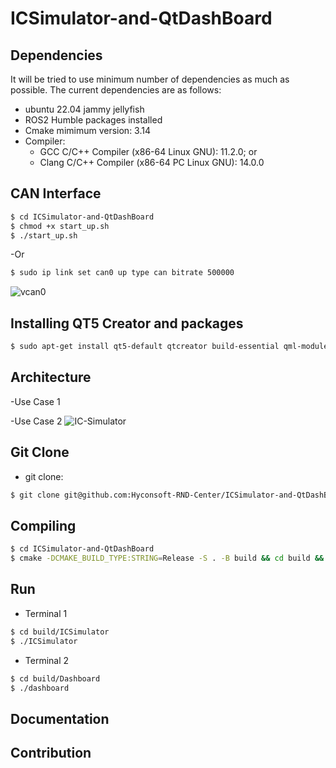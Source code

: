 # ICSimulator-and-QtDashBoard

## Dependencies
It will be tried to use minimum number of dependencies as much as possible. The current dependencies are as follows:
- ubuntu 22.04 jammy jellyfish
- ROS2 Humble packages installed
- Cmake mimimum version: 3.14
- Compiler:
    - GCC C/C++ Compiler (x86-64 Linux GNU): 11.2.0; or
    - Clang C/C++ Compiler (x86-64 PC Linux GNU): 14.0.0

## CAN Interface
```bash
$ cd ICSimulator-and-QtDashBoard
$ chmod +x start_up.sh
$ ./start_up.sh
```
-Or

```bash
$ sudo ip link set can0 up type can bitrate 500000
```
![vcan0](https://github.com/user-attachments/assets/e8cdaef0-be82-4381-a615-b852e3f359b1)

## Installing QT5 Creator and packages
```bash
$ sudo apt-get install qt5-default qtcreator build-essential qml-module-qtquick2 qml-module-qtquick-extras qml-module-qtquick-controls2
```

## Architecture
-Use Case 1

-Use Case 2
![IC-Simulator](https://github.com/user-attachments/assets/bfa07290-94ed-49ea-af42-cc30c9b68d9d)

## Git Clone
- git clone:
```bash
$ git clone git@github.com:Hyconsoft-RND-Center/ICSimulator-and-QtDashBoard.git
```

## Compiling
```bash
$ cd ICSimulator-and-QtDashBoard
$ cmake -DCMAKE_BUILD_TYPE:STRING=Release -S . -B build && cd build && make
```

## Run
- Terminal 1
```bash
$ cd build/ICSimulator
$ ./ICSimulator
```
- Terminal 2
```bash
$ cd build/Dashboard
$ ./dashboard
```

## Documentation

## Contribution